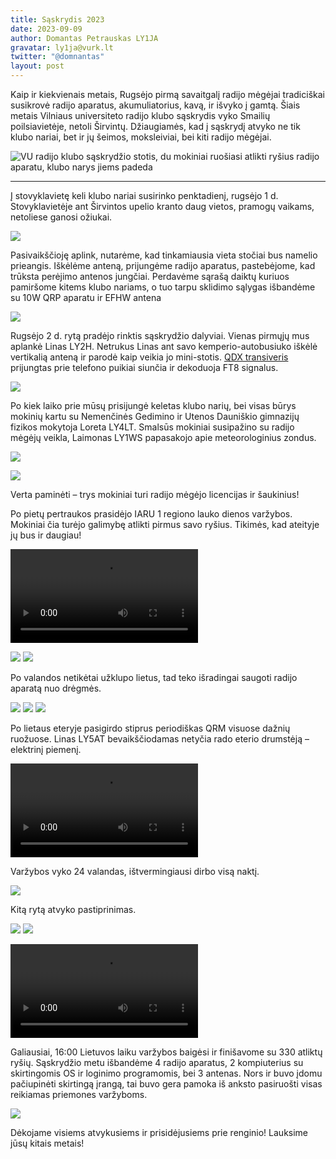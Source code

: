 ```yaml
---
title: Sąskrydis 2023
date: 2023-09-09
author: Domantas Petrauskas LY1JA
gravatar: ly1ja@vurk.lt
twitter: "@domnantas"
layout: post
---
```


Kaip ir kiekvienais metais, Rugsėjo pirmą savaitgalį radijo mėgėjai tradiciškai susikrovė radijo aparatus, akumuliatorius, kavą, ir išvyko į gamtą. Šiais metais Vilniaus universiteto radijo klubo sąskrydis vyko Smailių poilsiavietėje, netoli Širvintų. Džiaugiamės, kad į sąskrydį atvyko ne tik klubo nariai, bet ir jų šeimos, moksleiviai, bei kiti radijo mėgėjai.

![VU radijo klubo sąskrydžio stotis, du mokiniai ruošiasi atlikti ryšius radijo aparatu, klubo narys jiems padeda](/saskrydis-2023/mokiniai-prie-radijo-aparato.jpg)

---

Į stovyklavietę keli klubo nariai susirinko penktadienį, rugsėjo 1 d. Stovyklavietėje ant Širvintos upelio kranto daug vietos, pramogų vaikams, netoliese ganosi ožiukai.

![](/assets/saskrydis-2023/stoties-namelis.jpg)

Pasivaikščioję aplink, nutarėme, kad tinkamiausia vieta stočiai bus namelio prieangis. Iškėlėme anteną, prijungėme radijo aparatus, pastebėjome, kad trūksta perėjimo antenos jungčiai. Perdavėme sąrašą daiktų kuriuos pamiršome kitems klubo nariams, o tuo tarpu sklidimo sąlygas išbandėme su 10W QRP aparatu ir EFHW antena

![](/assets/saskrydis-2023/sklidimo-salygos.jpg)

Rugsėjo 2 d. rytą pradėjo rinktis sąskrydžio dalyviai. Vienas pirmųjų mus aplankė Linas LY2H. Netrukus Linas ant savo kemperio-autobusiuko iškėlė vertikalią anteną ir parodė kaip veikia jo mini-stotis. [QDX transiveris](https://qrp-labs.com/qdx.html) prijungtas prie telefono puikiai siunčia ir dekoduoja FT8 signalus.

![](/assets/saskrydis-2023/LY2H-stotis.jpg)

Po kiek laiko prie mūsų prisijungė keletas klubo narių, bei visas būrys mokinių kartu su Nemenčinės Gedimino ir Utenos Dauniškio gimnazijų fizikos mokytoja Loreta LY4LT. Smalsūs mokiniai susipažino su radijo mėgėjų veikla, Laimonas LY1WS papasakojo apie meteorologinius zondus.

![](/assets/saskrydis-2023/LY1WS-paskaita-0.jpg)

![](/assets/saskrydis-2023/LY1WS-paskaita-1.jpg)

Verta paminėti – trys mokiniai turi radijo mėgėjo licencijas ir šaukinius!

Po pietų pertraukos prasidėjo IARU 1 regiono lauko dienos varžybos. Mokiniai čia turėjo galimybę atlikti pirmus savo ryšius. Tikimės, kad ateityje jų bus ir daugiau!

<video controls>
	<source src="/assets/saskrydis-2023/rysys.mp4" type="video/mp4">
</video>

![](/assets/saskrydis-2023/varzybos-0.jpg)
![](/assets/saskrydis-2023/varzybos-1.jpg)

Po valandos netikėtai užklupo lietus, tad teko išradingai saugoti radijo aparatą nuo drėgmės.

![](/assets/saskrydis-2023/lietus-0.jpg)
![](/assets/saskrydis-2023/lietus-2.jpg)
![](/assets/saskrydis-2023/lietus-1.jpg)


Po lietaus eteryje pasigirdo stiprus periodiškas QRM visuose dažnių ruožuose. Linas LY5AT bevaikščiodamas netyčia rado eterio drumstėją – elektrinį piemenį.

<video controls>
	<source src="/assets/saskrydis-2023/qrm-generatorius.mp4" type="video/mp4">
</video>

Varžybos vyko 24 valandas, ištvermingiausi dirbo visą naktį.

![](/assets/saskrydis-2023/naktis.jpg)

Kitą rytą atvyko pastiprinimas.

![](/assets/saskrydis-2023/LY2EN-ir-LY1LB.jpg)
![](/assets/saskrydis-2023/LY2EN-rekia.jpg)

<video controls>
	<source src="/assets/saskrydis-2023/LY1LB-rysiai.mp4" type="video/mp4">
</video>

Galiausiai, 16:00 Lietuvos laiku varžybos baigėsi ir finišavome su 330 atliktų ryšių. Sąskrydžio metu išbandėme 4 radijo aparatus, 2 kompiuterius su skirtingomis OS ir loginimo programomis, bei 3 antenas. Nors ir buvo įdomu pačiupinėti skirtingą įrangą, tai buvo gera pamoka iš anksto pasiruošti visas reikiamas priemones varžyboms.

![](/assets//saskrydis-2023/rysiu-zemelapis.jpg)

Dėkojame visiems atvykusiems ir prisidėjusiems prie renginio! Lauksime jūsų kitais metais!
